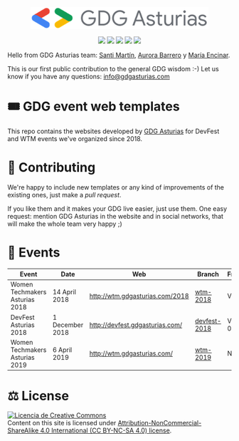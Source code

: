 <p align="center">
  <img src="./.github/logos/gdg-asturias.png"  width="400">
</p>
<p align="center">
  <a href="https://meetup.com/GDG-Asturias"><img src="https://img.shields.io/badge/meetup-link-red.svg"/></a>
  <a href="https://gdgasturias.com"><img src="https://img.shields.io/badge/web-link-green.svg"/></a>
  <a href="https://twitter.com/gdgasturias"><img src="https://img.shields.io/badge/twitter-link-9cf.svg"/></a>
  <a href="https://facebook.com/gdgasturias"><img src="https://img.shields.io/badge/facebook-link-blue.svg"/></a>
  <a href="https://instagram.com/gdgasturias"><img src="https://img.shields.io/badge/instagram-link-brown.svg"/></a>
</p>

Hello from GDG Asturias team: [Santi Martín](https://github.com/SantiMA10), [Aurora Barrero](https://github.com/aurorabarrero) y [María Encinar](https://github.com/encinar). 

This is our first public contribution to the general GDG wisdom :-) Let us know if you have any questions: info@gdgasturias.com

# 🎟 GDG event web templates

This repo contains the websites developed by [GDG Asturias](https://www.meetup.com/es-ES/GDG-Asturias) for DevFest and WTM events we've organized since 2018.

# 🥳 Contributing

We're happy to include new templates or any kind of improvements of the existing ones, just make a _pull request_.

If you like them and it makes your GDG live easier, just use them. One easy request: mention GDG Asturias in the website and in social networks, that will make the whole team very happy ;)

# 📅 Events

| Event                         | Date          | Web                             | Branch                                                                        | Framework     |
| ------------------------------ | -------------- | ------------------------------- | --------------------------------------------------------------------------- | ------------- |
| Women Techmakers Asturias 2018 | 14 April 2018    | http://wtm.gdgasturias.com/2018 | [wtm-2018](https://github.com/gdg-asturias/GDGEventTemplates/tree/wtm-2018)         | Vue 2.5       |
| DevFest Asturias 2018          | 1 December 2018 | http://devfest.gdgasturias.com/ | [devfest-2018](https://github.com/gdg-asturias/GDGEventTemplates/tree/devfest-2018) | VuePress 0.14 |
| Women Techmakers Asturias 2019 | 6 April 2019     | http://wtm.gdgasturias.com/     | [wtm-2019](https://github.com/gdg-asturias/GDGEventTemplates/tree/wtm-2019)         | NuxtJS 2.6    |

# ⚖️ License

<a rel="license" href="http://creativecommons.org/licenses/by-nc-sa/4.0/"><img alt="Licencia de Creative Commons" style="border-width:0" src="https://i.creativecommons.org/l/by-nc-sa/4.0/88x31.png" /></a><br />Content on this site is licensed under <a rel="license" href="http://creativecommons.org/licenses/by-nc-sa/4.0/"> Attribution-NonCommercial-ShareAlike 4.0 International (CC BY-NC-SA 4.0) license</a>.
